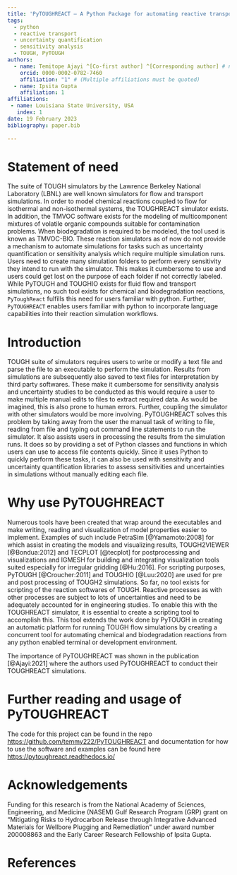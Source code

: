 ```yaml
---
title: 'PyTOUGHREACT – A Python Package for automating reactive transport and biodegradation simulations.'
tags:
  - python
  - reactive transport
  - uncertainty quantification
  - sensitivity analysis
  - TOUGH, PyTOUGH
authors:
  - name: Temitope Ajayi ^[Co-first author] ^[Corresponding author] # note this makes a footnote saying 'Co-first author'
    orcid: 0000-0002-0782-7460
    affiliation: "1" # (Multiple affiliations must be quoted)
  - name: Ipsita Gupta
    affiliation: 1
affiliations:
 - name: Louisiana State University, USA
   index: 1
date: 19 February 2023
bibliography: paper.bib
 
---
```


# Statement of need

The suite of TOUGH simulators by the Lawrence Berkeley National Laboratory (LBNL) are well known simulators for flow and transport simulations. In order to model chemical reactions coupled to flow for isothermal and non-isothermal systems, the TOUGHREACT simulator exists. In addition, the TMVOC software exists for the modeling of multicomponent mixtures of volatile organic compounds suitable for contamination problems. When biodegradation is required to be modeled, the tool used is known as TMVOC-BIO. These reaction simulators as of now do not provide a mechanism to automate simulations for tasks such as uncertainty quantification or sensitivity analysis which require multiple simulation runs. Users need to create many simulation folders to perform every sensitivity they intend to run with the simulator. This makes it cumbersome to use and users could get lost on the purpose of each folder if not correctly labeled. While PyTOUGH and TOUGHIO exists for fluid flow and transport simulations, no such tool exists for chemical and biodegradation reactions, `PyToughReact` fulfills this need for users familiar with python. Further, `PyTOUGHREACT` enables users familiar with python to incorporate language capabilities into their reaction simulation workflows.

# Introduction

TOUGH suite of simulators requires users to write or modify a text file and parse the file to an executable to perform the simulation. Results from simulations are subsequently also saved to text files for interpretation by third party softwares. These make it cumbersome for sensitivity analysis and uncertainty studies to be conducted as this would require a user to make multiple manual edits to files to extract required data. As would be imagined, this is also prone to human errors. Further, coupling the simulator with other simulators would be more involving. PyTOUGHREACT solves this problem by taking 
away from the user the manual task of writing to file, reading from file and
typing out command line statements to run the simulator. It 
also assists users in processing the results from the simulation runs. It does so
by providing a set of Python classes and functions in which users can use to 
access file contents quickly. Since it uses Python to quickly perform these tasks, it can also be used with sensitivity and uncertainty quantification libraries to assess sensitivities and uncertainties in simulations without manually editing each file.

# Why use PyTOUGHREACT

Numerous tools have been created that wrap around the executables and make writing, reading and visualization of model properties easier to implement. Examples of such include PetraSim [@Yamamoto:2008] for which assist in creating the models and visualizing results, TOUGH2VIEWER [@Bondua:2012] and TECPLOT [@tecplot] for postprocessing and visualizations and IGMESH for building and integrating visualization tools suited especially for irregular gridding [@Hu:2016]. For scripting purposes, PyTOUGH [@Croucher:2011] and TOUGHIO [@Luu:2020] are used for pre and post processing of TOUGH2 simulations. So far, no tool exists for scripting of the reaction softwares of TOUGH. Reactive processes as with other processes are subject to lots of uncertainties and need to be adequately accounted for in engineering studies. To enable this with the TOUGHREACT simulator, it is essential to create a scripting tool to accomplish this. This tool extends the work done by PyTOUGH in creating an automatic platform for running TOUGH flow simulations by creating a concurrent tool for automating chemical and biodegradation reactions from any python enabled terminal or development environment.  

The importance of PyTOUGHREACT was shown in the publication [@Ajayi:2021] where the authors used PyTOUGHREACT to conduct their TOUGHREACT simulations. 

# Further reading and usage of PyTOUGHREACT

The code for this project can be found in the repo https://github.com/temmy222/PyTOUGHREACT and documentation for how to use the software and examples can be
found here https://pytoughreact.readthedocs.io/ 


<!-- # Architecture

## General Architecture

The software uses object-oriented programming principles to structure the code. The software can be thought of as composed of two main segments; the processing segment and the output segment (\autoref{fig:Figure 1}). The processing segment contains three main sections, IO processing, BIO and REACT.  The IO processing is responsible for most of the input and output processing such as reading, writing. The BIO section is responsible for the TMVOC section of the package where it contains classes for storing biomass and degradation information and processing it before passing to IO processing for read/write. Similarly, the react section assists in processing reaction parameters such as mineral, chemical, and solute information before passing to the IO processing segment for read/write. After the files have been written to or read from the appropriate file types, the executable is called from within PyTOUGHREACT and the simulation is performed using the executable. Thereafter, the output segment is called which can read the results of the simulations and contains methods and functions which assist the user in creating 2D or 3D plots through the plotting module. -->

<!-- ![General Structure of the PyTOUGHREACT package.\label{fig:Figure 1}](../images/general_architecture.png)

## BIO Architecture

The BIO section is responsible for processing the TMVOC inputs. It makes use of two subsections to achieve this (\autoref{fig:Figure 2}). The first subsection is responsible for aggregating the unique constituents of a biodegradation simulation for TMVOC; these constituents include water, gas, biomass, solids, and components. The second subsection is responsible for unique biodegradation processes in the simulation. This is done via two classes Process class and the BIODG class. The process class defines the constituents for any biodegradation process and BIODG class combines all processes together with numerical parameters for that process.  -->

<!-- ![BIO Architecture Structure.\label{fig:Figure 2}](../images/bio_architecture.png)

## React Architecture

The react component consists of two main subcomponents: the chemical subcomponent and the solute subcomponent. The chemical subcomponent is responsible for defining the chemical constituents of the simulation such as the primary species, water, mineral, gas while the solute sub component is responsible for mapping each of the defined chemical constituents to the grid of the simulation and other functions such as what grids to write to output etc. This component contains information stored in the solute.inp file for TOUGHREACT simulations. -->

<!-- ## Result and Plotting Architecture

Though separate, the result and plotting architecture have very similar structures (\autoref{fig:Figure 3}). The two sections are subdivided into single and multiple file processing. As the name suggests, the single file enables the processing of a single file. While the results section enables users to process simulation output further in python, the plotting sections uses the output from the results section to make line and 2D plots. Similarly, the multiple file processing of the results section makes use of multiple files to output results which are then used in the plotting section for line and 2D plots. The multiple file processing provides efficiency when multiple files are required to be processed or in the plotting section to see variations from one simulation to another in a single plot. 

![BIO Architecture Structure.\label{fig:Figure 3}](../images/result_architecture.png) -->

<!-- # Sample Simulations

Two broad examples are shown in the next two sections to show how the package can be applied to both biodegradation and chemical reaction simulations using TOUGHREACT and TMVOCBIO

## Chemical Reaction Example

```python

import os
from mulgrids import mulgrid
from pytoughreact.writers.react_writing import T2React
from pytoughreact.chemical.chemical_composition import PrimarySpecies, WaterComp, Water, ReactGas
from pytoughreact.wrapper.reactgrid import T2ReactGrid
from pytoughreact.wrapper.reactzone import T2Zone
from pytoughreact.chemical.mineral_composition import MineralComp
from pytoughreact.chemical.mineral_zone import MineralZone
from pytoughreact.constants.default_minerals import get_kinetics_minerals, get_specific_mineral
from pytoughreact.chemical.mineral_description import Mineral
from pytoughreact.writers.chemical_writing import T2Chemical
from pytoughreact.chemical.perm_poro_zone import PermPoro, PermPoroZone
from pytoughreact.writers.solute_writing import T2Solute
from t2grids import rocktype

#__________________________________FLOW.INP____________________________________________
length = 0.1
nblks = 1
dx = [length / nblks] * nblks
dy = [0.5]
dz = [0.5] * 1
geo = mulgrid().rectangular(dx, dy, dz)
geo.write('geom.dat')

react = T2React()
react.title = 'Reaction example'

react.multi = {'num_components': 1, 'num_equations': 1, 'num_phases': 2,
               'num_secondary_parameters': 6}

react.grid = T2ReactGrid().fromgeo(geo)

react.parameter.update(
    {'print_level': 4,
     'max_timesteps': 9999,
     'tstop': 8640,
     'const_timestep': 10.,
     'print_interval': 1,
     'gravity': 9.81,
     'relative_error': 1e-5,
     'phase_index': 2,
     'default_incons': [1.013e5, 25]})

sand = rocktype('ROCK1', 0, 2600, 0.1, [6.51e-12, 6.51e-12, 6.51e-12], 0.0, 952.9)

react.grid.delete_rocktype('dfalt')
react.grid.add_rocktype(sand)

for blk in react.grid.blocklist[0:]:
    blk.rocktype = react.grid.rocktype[sand.name]


zone1 = T2Zone('zone1')

react.grid.add_zone(zone1)

for blk in react.grid.blocklist[0:]:
    blk.zone = react.grid.zone[zone1.name]

react.start = True

react.write('flow.inp')

#____________________________________CHEMICAL.INP________________________________________
h2o = PrimarySpecies('h2o', 0)
h = PrimarySpecies('h+', 0)
na = PrimarySpecies('na+', 0)
cl = PrimarySpecies('cl-', 0)
hco3 = PrimarySpecies('hco3-', 0)
ca = PrimarySpecies('ca+2', 0)
so4 = PrimarySpecies('so4-2', 0)
mg = PrimarySpecies('mg+2', 0)
h4sio4 = PrimarySpecies('h4sio4', 0)
al = PrimarySpecies('al+3', 0)
fe = PrimarySpecies('fe+2', 0)
hs = PrimarySpecies('hs-', 0)

all_species = [h2o, h,na, cl, hco3, ca, so4, mg, h4sio4, al, fe, hs]

h2o_comp1 = WaterComp(h2o, 1, 1.0000E+00, 1.000000E+00)
h_comp1 = WaterComp(h, 1, 1E-7, 1E-7)
na_comp1 = WaterComp(na, 1, 1E-10, 2.93E-2)
cl_comp1 = WaterComp(cl, 1, 1E-10, 1.08E-3)
hco3_comp1 = WaterComp(hco3, 1, 1E-10, 2.21E-08)
ca_comp1 = WaterComp(ca, 1, 1E-10, 5.9E-03)
so4_comp1 = WaterComp(so4, 1, 1E-10, 6.94E-3)
mg_comp1 = WaterComp(mg, 1, 1E-10, 2.54E-8)
h4sio4_comp1 = WaterComp(h4sio4, 1, 1E-10, 1E-10)
al_comp1 = WaterComp(al, 1, 1E-10, 9.96E-5)
fe_comp1 = WaterComp(fe, 1, 1E-10, 9.7E-9)
hs_comp1 = WaterComp(hs, 1, 1E-10, 1E-10)

initial_water_zone1 = Water([h2o_comp1, h_comp1, na_comp1, cl_comp1, hco3_comp1, ca_comp1, so4_comp1, mg_comp1, h4sio4_comp1, al_comp1, fe_comp1, hs_comp1], 25, 200)

mineral_list = ['c3fh6', 'tobermorite', 'calcite', 'csh' , 'portlandite', 'ettringite', 'katoite', 'hydrotalcite']
all_minerals = get_kinetics_minerals(mineral_list)


c3fh6_zone1 = MineralComp(get_specific_mineral(mineral_list[0]), 0.1, 0, 0.0E-00, 20000.0, 0)
tobermorite_zone1 = MineralComp(get_specific_mineral(mineral_list[1]), 0.05, 0, 0.0E-00, 20000.0, 0)
calcite_zone1 = MineralComp(get_specific_mineral(mineral_list[2]), 0.4, 1, 0.0E-00, 260.0, 0)
csh_zone1 = MineralComp(get_specific_mineral(mineral_list[3]), 0.1, 1, 0.0E-00, 20000.0, 0)
portlandite_zone1 = MineralComp(get_specific_mineral(mineral_list[4]), 0.1, 1, 0.0E-00, 1540.0, 0)
ettringite_zone1 = MineralComp(get_specific_mineral(mineral_list[5]), 0.1, 1, 0.0E-00, 20000.0, 0)
katoite_zone1 = MineralComp(get_specific_mineral(mineral_list[6]), 0.1, 1, 0.0E-00, 570.0, 0)
hydrotalcite_zone1 = MineralComp(get_specific_mineral(mineral_list[7]), 0.05, 1, 0.0E-00, 1000.0, 0)

initial_co2 = ReactGas('co2(g)', 0, 1.1)
ijgas = [[initial_co2], []]

permporo = PermPoro(1, 0, 0)
permporozone = PermPoroZone([permporo])

zone1.water = [[initial_water_zone1], []]
zone1.gas = [[initial_co2], []]
mineral_zone1 = MineralZone([c3fh6_zone1, tobermorite_zone1, calcite_zone1, csh_zone1, portlandite_zone1, ettringite_zone1, katoite_zone1, hydrotalcite_zone1])
zone1.mineral_zone = mineral_zone1
zone1.permporo = permporozone

write_chemical = T2Chemical(t2reactgrid=react.grid)
write_chemical.minerals = all_minerals
write_chemical.title = 'Automating Tough react'
write_chemical.primary_aqueous = all_species
write_chemical.gases = initial_co2
write_chemical.write()

#____________________________________SOLUTE.INP__________________________________________
write_solute = T2Solute(t2chemical=write_chemical)
write_solute.readio['database'] = 'tk-ddem25aug09.dat' # update a property in solute file
write_solute.nodes_to_write = [0]
write_solute.write()

#___________________________________ RUN SIMULATION ______________________________________
react.run(simulator='treacteos1.exe', runlocation=os.getcwd())



```

## Biodegradation Reaction Example

```python

import numpy as np
import os

from mulgrids import mulgrid
from pytoughreact.writers.bio_writing import T2Bio
from pytoughreact.chemical.biomass_composition import Component, Biomass, Gas, Water_Bio
from pytoughreact.chemical.bio_process_description import BIODG, Process
from t2grids import t2grid
from t2data import rocktype, t2generator

# __________________________________FLOW.INP________________________________________
second = 1
minute = 60 * second
hour = 60 * minute
day = 24 * hour
year = 365. * day
year = float(year)
simtime = 100 * year

length = 1000.
xblock = 10
yblock = 1
zblock = 5
dx = [length / xblock] * xblock
dy = [1.0]
dz = [5] * zblock
geo = mulgrid().rectangular(dx, dy, dz, origin=[0, 0, -95])
geo.write('geom.dat')

bio = T2Bio()
bio.title = 'Biodegradation Runs'

bio.grid = t2grid().fromgeo(geo)
bio.grid.delete_rocktype('dfalt')
shale = rocktype('shale', 0, 2600, 0.27, [6.51e-19, 6.51e-19, 6.51e-19], 1.5, 900)
bio.grid.add_rocktype(shale)

for blk in bio.grid.blocklist[0:]:
    blk.rocktype = bio.grid.rocktype[shale.name]

bio.multi = {'num_components': 3, 'num_equations': 3, 'num_phases': 3,
             'num_secondary_parameters': 8}

bio.parameter.update(
    {'print_level': 3,
     'max_timesteps': 9999,
     'tstop': simtime,
     'const_timestep': 100.,
     'print_interval': 1,
     'gravity': 9.81,
     'option': np.array([1, 0, 0, 0, 0, 0, 0, 0, 0, 0, 0, 0, 0, 0, 0, 0, 0, 0, 0, 0, 0, 0, 0, 0, 0]),
     'relative_error': 1e-5,
     'phase_index': 2,
     'default_incons': [9.57e+06, 0, 1e-6, 30.]})

# ______________________________________BIODEGRADATION______________________________
bio.start = True
toluene = Component(1).defaultToluene()
bio.components = [toluene]
O2_gas = Gas('O2', 2)
bio.gas = [O2_gas]

water = Water_Bio('H2O')

biomass = Biomass(1, 'biom', 0.0153, 1.00e-6, 30, 2.3148e-07, 0.e-6)
oxygen_ks = 0.5e-6
oxygen_uptake = 1
water_uptake = -3

process1 = Process(biomass, 2, 1.6944e-04, 0.58, 0)
water.add_to_process(process1, water_uptake)
O2_gas.add_to_process(process1, oxygen_uptake, oxygen_ks)
toluene.add_to_process(process1, 1, 7.4625e-06)

biodegradation = BIODG(0, 1.e-10, 0, 0.2, 0.9, 0.9,
                       [process1],
                       [biomass])
bio.biodg = [biodegradation]

bio.diffusion = [
    [2.e-5, 6.e-10, 6.e-10],
    [2.e-5, 6.e-10, 6.e-10],
    [2.e-5, 6.e-10, 6.e-10],
    [2.e-5, 6.e-10, 6.e-10],
    [2.e-5, 6.e-10, 6.e-10],
    [2.e-5, 6.e-10, 6.e-10],
    [2.e-5, 6.e-10, 6.e-10],
    [2.e-5, 6.e-10, 6.e-10]
]

well = 'wl '
compo = ['COM3']
direction = 'x'
duration = [0, 1 * year, 101 * year]
# duration = np.linspace(0, simtime * 2, 7)
rate = np.array([1.00e-2, 0, 0])
rate_O2 = [1.00e-03, 0, 0]
energy = [5, 5, 5]

if direction == 'x':
    j = 0
    for i in range(0, xblock):
        # for i in range(xblock * (zblock - 1), xblock * (zblock)):
        for component in compo:
            if component == 'COM2':
                gen = t2generator(name=well + str(i), block=bio.grid.blocklist[i].name, type=component,
                                  ltab=len(duration),
                                  itab=str(3),
                                  time=duration, rate=rate_O2, enthalpy=energy)
                bio.add_generator(gen)
            else:
                gen = t2generator(name=well + str(i), block=bio.grid.blocklist[i].name, type=component,
                                  ltab=len(duration),
                                  itab=str(3),
                                  time=duration, rate=rate, enthalpy=energy)
                bio.add_generator(gen)
            j = j + 1

# ____________________________________RUN SIMULATION_______________________________________

run_location = os.getcwd()
bio.write('INFILE', run_location=os.getcwd())
bio.run(simulator='tmvoc', run_location='')


``` -->

# Acknowledgements

Funding for this research is from the National Academy of Sciences, Engineering, and Medicine (NASEM) Gulf Research 
Program (GRP) grant on “Mitigating Risks to Hydrocarbon Release through Integrative Advanced Materials for Wellbore 
Plugging and Remediation” under award number 200008863 and the Early Career Research Fellowship of Ipsita Gupta.

# References